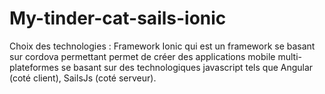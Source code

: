 # My-tinder-cat-sails-ionic


Choix des technologies : Framework Ionic qui est un framework se basant sur cordova permettant permet de créer des applications mobile multi-plateformes se basant sur des technologiques javascript tels que Angular (coté client),  SailsJs (coté serveur).

